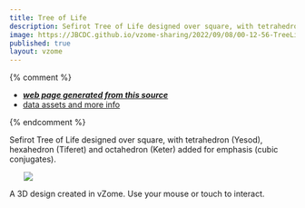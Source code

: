 ```yaml
---
title: Tree of Life 
description: Sefirot Tree of Life designed over square, with tetrahedron (Yesod), hexahedron (Tiferet) and octahedron (Keter) added for emphasis (cubic conjugates).  A 3D design created in vZome.  Use your mouse or touch to interact.
image: https://JBCDC.github.io/vzome-sharing/2022/09/08/00-12-56-TreeLifeSquareComposite/TreeLifeSquareComposite.png
published: true
layout: vzome
---
```


{% comment %}
 - [***web page generated from this source***](<https://JBCDC.github.io/vzome-sharing/2022/09/08/TreeLifeSquareComposite-00-12-56.html>)
 - [data assets and more info](<https://github.com/JBCDC/vzome-sharing/tree/main/2022/09/08/00-12-56-TreeLifeSquareComposite/>)
 
{% endcomment %}

Sefirot Tree of Life designed over square, with tetrahedron (Yesod), hexahedron (Tiferet) and octahedron (Keter) added for emphasis (cubic conjugates).  

<vzome-viewer style="width: 87%; height: 60vh; margin: 5%"
       src="https://JBCDC.github.io/vzome-sharing/2022/09/08/00-12-56-TreeLifeSquareComposite/TreeLifeSquareComposite.vZome" >
  <img src="https://JBCDC.github.io/vzome-sharing/2022/09/08/00-12-56-TreeLifeSquareComposite/TreeLifeSquareComposite.png" />
</vzome-viewer>

A 3D design created in vZome.  Use your mouse or touch to interact.  

